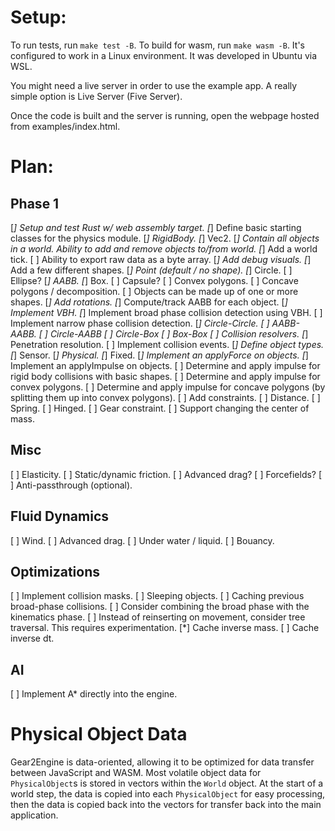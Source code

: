 
# Setup:
To run tests, run `make test -B`. To build for wasm, run `make wasm -B`. It's configured to work in a Linux environment. It was developed in Ubuntu via WSL.

You might need a live server in order to use the example app. A really simple option is Live Server (Five Server). 

Once the code is built and the server is running, open the webpage hosted from examples/index.html.

# Plan:

## Phase 1
[*] Setup and test Rust w/ web assembly target.
[*] Define basic starting classes for the physics module.
	[*] RigidBody.
	[*] Vec2.
[*] Contain all objects in a world. Ability to add and remove objects to/from world.
[*] Add a world tick.
[ ] Ability to export raw data as a byte array.
[*] Add debug visuals.
[*] Add a few different shapes.
	[*] Point (default / no shape).
	[*] Circle.
	[ ] Ellipse?
	[*] AABB.
	[*] Box.
	[ ] Capsule?
	[ ] Convex polygons.
	[ ] Concave polygons / decomposition.
[ ] Objects can be made up of one or more shapes.
[*] Add rotations.
[*] Compute/track AABB for each object.
[*] Implement VBH.
[*] Implement broad phase collision detection using VBH.
[ ] Implement narrow phase collision detection.
	[*] Circle-Circle.
	[ ] AABB-AABB.
	[ ] Circle-AABB
	[ ] Circle-Box
	[ ] Box-Box
[ ] Collision resolvers.
	[*] Penetration resolution.
[ ] Implement collision events.
[*] Define object types.
	[*] Sensor.
	[*] Physical.
	[*] Fixed.
[*] Implement an applyForce on objects.
[*] Implement an applyImpulse on objects.
[ ] Determine and apply impulse for rigid body collisions with basic shapes.
[ ] Determine and apply impulse for convex polygons.
[ ] Determine and apply impulse for concave polygons (by splitting them up into convex polygons).
[ ] Add constraints.
	[ ] Distance.
	[ ] Spring.
	[ ] Hinged.
	[ ] Gear constraint.
[ ] Support changing the center of mass.

## Misc
[ ] Elasticity.
[ ]	Static/dynamic friction.
[ ] Advanced drag?
[ ] Forcefields?
[ ] Anti-passthrough (optional).

## Fluid Dynamics
[ ] Wind.
[ ] Advanced drag.
[ ] Under water / liquid.
	[ ]	 Bouancy.

## Optimizations
[ ] Implement collision masks.
[ ] Sleeping objects.
[ ] Caching previous broad-phase collisions.
[ ] Consider combining the broad phase with the kinematics phase.
[ ] Instead of reinserting on movement, consider tree traversal. This requires experimentation.
[*] Cache inverse mass.
[ ] Cache inverse dt.

## AI
[ ] Implement A* directly into the engine.


# Physical Object Data

Gear2Engine is data-oriented, allowing it to be optimized for data transfer between JavaScript and WASM. Most volatile object data for `PhysicalObject`s is stored in vectors within the `World` object. At the start of a world step, the data is copied into each `PhysicalObject` for easy processing, then the data is copied back into the vectors for transfer back into the main application. 

